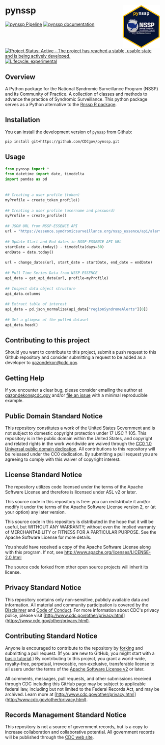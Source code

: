 # pynssp <a href='https://cdcgov.github.io/pynssp'><img src='docs/_static/logo.png' align="right" height="139" /></a>

<!-- badges: start -->
[![pynssp Pipeline](https://github.com/cdcent/pynssp/actions/workflows/check-standard.yaml/badge.svg)](https://github.com/cdcent/pynssp/actions/workflows/check-standard.yaml)
[![pynssp documentation](https://github.com/CDCgov/pynssp/actions/workflows/gh-pages.yaml/badge.svg)](https://github.com/CDCgov/pynssp/actions/workflows/gh-pages.yaml)
[![Project Status: Active - The project has reached a stable, usable
state and is being actively
developed.](https://www.repostatus.org/badges/latest/active.svg)](https://github.com/CDCgov/pynssp)
[![Lifecycle: experimental](https://img.shields.io/badge/lifecycle-experimental-orange.svg)](https://lifecycle.r-lib.org/articles/stages.html#experimental)
<!-- badges: end -->

## Overview
A Python package for the National Syndromic Surveillance Program (NSSP) and its Community of Practice. A collection of classes and methods to advance the practice of Syndromic Surveillance. This python package serves as a Python alternative to the [Rnssp R package](https://github.com/CDCgov/Rnssp/).

## Installation

You can install the development version of `pynssp` from Github:

```sh
pip install git+https://github.com/CDCgov/pynssp.git
```

## Usage
```python
from pynssp import *
from datetime import date, timedelta
import pandas as pd


## Creating a user profile (token)
myProfile = create_token_profile()

## Creating a user profile (username and password)
myProfile = create_profile()

## JSON URL from NSSP-ESSENCE API
url = "https://essence.syndromicsurveillance.org/nssp_essence/api/alerts/regionSyndromeAlerts?end_date=31Jan2021&start_date=29Jan2021"

## Update Start and End dates in NSSP-ESSENCE API URL
startDate = date.today() - timedelta(days=30)
endDate = date.today()

url = change_dates(url, start_date = startDate, end_date = endDate)

## Pull Time Series Data from NSSP-ESSENCE
api_data = get_api_data(url, profile=myProfile)

## Inspect data object structure
api_data.columns

## Extract table of interest
api_data = pd.json_normalize(api_data["regionSyndromeAlerts"][0])

## Get a glimpse of the pulled dataset
api_data.head()
```

## Contributing to this project
Should you want to contribute to this project, submit a push request to this Github repository and consider submitting a request to be added as a developer to gazondekon@cdc.gov.

## Getting Help
If you encounter a clear bug, please consider emailing the author at gazondekon@cdc.gov and/or [file an issue](https://github.com/CDCgov/pynssp/issues) with a minimal reproducible example.

## Public Domain Standard Notice
This repository constitutes a work of the United States Government and is not
subject to domestic copyright protection under 17 USC ? 105. This repository is in
the public domain within the United States, and copyright and related rights in
the work worldwide are waived through the [CC0 1.0 Universal public domain dedication](https://creativecommons.org/publicdomain/zero/1.0/).
All contributions to this repository will be released under the CC0 dedication. By
submitting a pull request you are agreeing to comply with this waiver of
copyright interest.

## License Standard Notice
The repository utilizes code licensed under the terms of the Apache Software
License and therefore is licensed under ASL v2 or later.

This source code in this repository is free: you can redistribute it and/or modify it under
the terms of the Apache Software License version 2, or (at your option) any
later version.

This source code in this repository is distributed in the hope that it will be useful, but WITHOUT ANY
WARRANTY; without even the implied warranty of MERCHANTABILITY or FITNESS FOR A
PARTICULAR PURPOSE. See the Apache Software License for more details.

You should have received a copy of the Apache Software License along with this
program. If not, see http://www.apache.org/licenses/LICENSE-2.0.html

The source code forked from other open source projects will inherit its license.

## Privacy Standard Notice
This repository contains only non-sensitive, publicly available data and
information. All material and community participation is covered by the
[Disclaimer](https://github.com/CDCgov/template/blob/master/DISCLAIMER.md)
and [Code of Conduct](https://github.com/CDCgov/template/blob/master/code-of-conduct.md).
For more information about CDC's privacy policy, please visit [http://www.cdc.gov/other/privacy.html](https://www.cdc.gov/other/privacy.html).

## Contributing Standard Notice
Anyone is encouraged to contribute to the repository by [forking](https://help.github.com/articles/fork-a-repo)
and submitting a pull request. (If you are new to GitHub, you might start with a
[basic tutorial](https://help.github.com/articles/set-up-git).) By contributing
to this project, you grant a world-wide, royalty-free, perpetual, irrevocable,
non-exclusive, transferable license to all users under the terms of the
[Apache Software License v2](http://www.apache.org/licenses/LICENSE-2.0.html) or
later.

All comments, messages, pull requests, and other submissions received through
CDC including this GitHub page may be subject to applicable federal law, including but not limited to the Federal Records Act, and may be archived. Learn more at [http://www.cdc.gov/other/privacy.html](http://www.cdc.gov/other/privacy.html).

## Records Management Standard Notice
This repository is not a source of government records, but is a copy to increase
collaboration and collaborative potential. All government records will be
published through the [CDC web site](http://www.cdc.gov).
